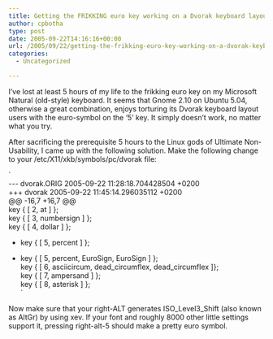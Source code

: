 ```yaml
---
title: Getting the FRIKKING euro key working on a Dvorak keyboard layout in Ubuntu 5.04
author: cpbotha
type: post
date: 2005-09-22T14:16:16+00:00
url: /2005/09/22/getting-the-frikking-euro-key-working-on-a-dvorak-keyboard-layout-in-ubuntu-504/
categories:
  - Uncategorized

---
```

I&#8217;ve lost at least 5 hours of my life to the frikking euro key on my Microsoft Natural (old-style) keyboard. It seems that Gnome 2.10 on Ubuntu 5.04, otherwise a great combination, enjoys torturing its Dvorak keyboard layout users with the euro-symbol on the &#8216;5&#8217; key. It simply doesn&#8217;t work, no matter what you try.

After sacrificing the prerequisite 5 hours to the Linux gods of Ultimate Non-Usability, I came up with the following solution. Make the following change to your /etc/X11/xkb/symbols/pc/dvorak file:
  
`<br />
--- dvorak.ORIG 2005-09-22 11:28:18.704428504 +0200<br />
+++ dvorak      2005-09-22 11:45:14.296035112 +0200<br />
@@ -16,7 +16,7 @@<br />
     key <ae02> { [         2,  at              ]       };<br />
     key <ae03> { [         3,  numbersign      ]       };<br />
     key <ae04> { [         4,  dollar          ]       };<br />
-    key <ae05> { [         5,  percent         ]       };<br />
+    key <ae05> { [         5,  percent, EuroSign, EuroSign ] };<br />
     key <ae06> { [         6,  asciicircum, dead_circumflex, dead_circumflex ]};<br />
     key <ae07> { [         7,  ampersand       ]       };<br />
     key <ae08> { [         8,  asterisk        ]       };<br />
` 

Now make sure that your right-ALT generates ISO_Level3_Shift (also known as AltGr) by using xev. If your font and roughly 8000 other little settings support it, pressing right-alt-5 should make a pretty euro symbol.
